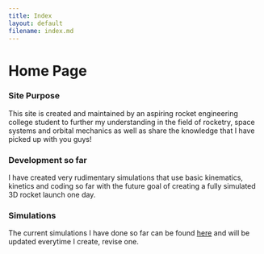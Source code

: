 ```yaml
---
title: Index
layout: default
filename: index.md
---
```


# Home Page

### Site Purpose
This site is created and maintained by an aspiring rocket engineering college student to further my understanding in the field of rocketry, space systems and orbital mechanics as well as share the knowledge that I have picked up with you guys!

### Development so far
I have created very rudimentary simulations that use basic kinematics, kinetics and coding so far with the future goal of creating a fully simulated 3D rocket launch one day.


### Simulations
The current simulations I have done so far can be found [here](./Simulations.html) and will be updated everytime I create, revise one.
